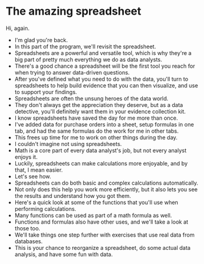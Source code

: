 # The amazing spreadsheet

Hi, again.

- I'm glad you're back.
- In this part of the program, we'll revisit the spreadsheet.
- Spreadsheets are a powerful and versatile tool, which is why they're a big part of pretty much everything we do as data analysts.
- There's a good chance a spreadsheet will be the first tool you reach for when trying to answer data-driven questions.
- After you've defined what you need to do with the data, you'll turn to spreadsheets to help build evidence that you can then visualize, and use to support your findings.
- Spreadsheets are often the unsung heroes of the data world.
- They don't always get the appreciation they deserve, but as a data detective, you'll definitely want them in your evidence collection kit.
- I know spreadsheets have saved the day for me more than once.
- I've added data for purchase orders into a sheet, setup formulas in one tab, and had the same formulas do the work for me in other tabs.
- This frees up time for me to work on other things during the day.
- I couldn't imagine not using spreadsheets.
- Math is a core part of every data analyst's job, but not every analyst enjoys it.
- Luckily, spreadsheets can make calculations more enjoyable, and by that, I mean easier.
- Let's see how.
- Spreadsheets can do both basic and complex calculations automatically.
- Not only does this help you work more efficiently, but it also lets you see the results and understand how you got them.
- Here's a quick look at some of the functions that you'll use when performing calculations.
- Many functions can be used as part of a math formula as well.
- Functions and formulas also have other uses, and we'll take a look at those too.
- We'll take things one step further with exercises that use real data from databases.
- This is your chance to reorganize a spreadsheet, do some actual data analysis, and have some fun with data.
